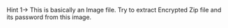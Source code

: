 Hint 1-> This is basically an Image file. Try to extract Encrypted Zip file and its password from this image.
